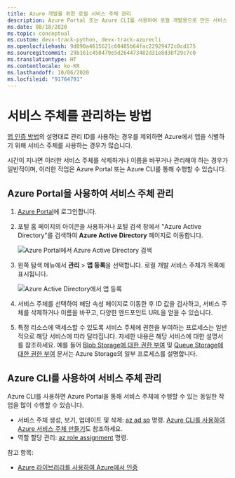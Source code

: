 ```yaml
---
title: Azure 개발을 위한 로컬 서비스 주체 관리
description: Azure Portal 또는 Azure CLI를 사용하여 로컬 개발용으로 만든 서비스 주체를 관리하는 방법입니다.
ms.date: 08/18/2020
ms.topic: conceptual
ms.custom: devx-track-python, devx-track-azurecli
ms.openlocfilehash: 9d090a4615621c60485b64fac22929472c0cd175
ms.sourcegitcommit: 29b161c450479e5d264473482d31e8d3bf29c7c0
ms.translationtype: HT
ms.contentlocale: ko-KR
ms.lasthandoff: 10/06/2020
ms.locfileid: "91764791"
---
```

# <a name="how-to-manage-service-principals"></a>서비스 주체를 관리하는 방법

[앱 인증 방법](azure-sdk-authenticate.md)의 설명대로 관리 ID를 사용하는 경우를 제외하면 Azure에서 앱을 식별하기 위해 서비스 주체를 사용하는 경우가 많습니다.

시간이 지나면 이러한 서비스 주체를 삭제하거나 이름을 바꾸거나 관리해야 하는 경우가 일반적이며, 이러한 작업은 Azure Portal 또는 Azure CLI를 통해 수행할 수 있습니다.

## <a name="manage-service-principals-using-the-azure-portal"></a>Azure Portal을 사용하여 서비스 주체 관리

1. [Azure Portal](https://portal.azure.com)에 로그인합니다.

1. 포털 홈 페이지의 아이콘을 사용하거나 포털 검색 창에서 "Azure Active Directory"를 검색하여 **Azure Active Directory** 페이지로 이동합니다.

    ![Azure Portal에서 Azure Active Directory 검색](media/how-to-manage-service-principals/azure-ad-portal-search.png)

1. 왼쪽 탐색 메뉴에서 **관리** > **앱 등록**을 선택합니다. 로컬 개발 서비스 주체가 목록에 표시됩니다.

    ![Azure Active Directory에서 앱 등록](media/how-to-manage-service-principals/azure-ad-app-registrations.png)

1. 서비스 주체를 선택하여 해당 속성 페이지로 이동한 후 ID 값을 검사하고, 서비스 주체를 삭제하거나 이름을 바꾸고, 다양한 엔드포인트 URL을 얻을 수 있습니다.

1. 특정 리소스에 액세스할 수 있도록 서비스 주체에 권한을 부여하는 프로세스는 일반적으로 해당 서비스에 따라 달라집니다. 자세한 내용은 해당 서비스에 대한 설명서를 참조하세요. 예를 들어 [Blob Storage에 대한 권한 부여](/azure/storage/common/storage-auth-aad-rbac-portal) 및 [Queue Storage에 대한 권한 부여](/azure/storage/common/storage-auth-aad-rbac-portal) 문서는 Azure Storage의 일부 프로세스를 설명합니다.

## <a name="manage-service-principals-using-the-azure-cli"></a>Azure CLI를 사용하여 서비스 주체 관리

Azure CLI를 사용하면 Azure Portal을 통해 서비스 주체에 수행할 수 있는 동일한 작업을 많이 수행할 수 있습니다.

- 서비스 주체 생성, 보기, 업데이트 및 삭제: [az ad sp](/cli/azure/ad/sp) 명령. [Azure CLI를 사용하여 Azure 서비스 주체 만들기](/cli/azure/create-an-azure-service-principal-azure-cli)도 참조하세요.
- 역할 할당 관리: [az role assignment](/cli/azure/role/assignment) 명령.

참고 항목:

- [Azure 라이브러리를 사용하여 Azure에서 인증](azure-sdk-authenticate.md)
